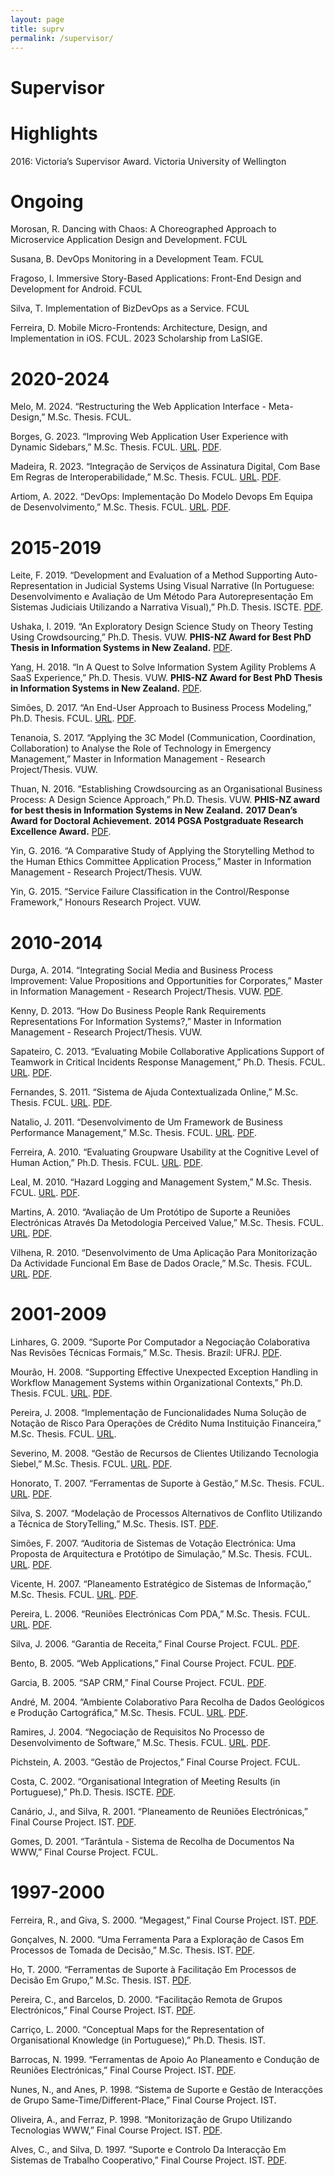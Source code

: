```yaml
---
layout: page
title: suprv
permalink: /supervisor/
---
```


# Supervisor

# Highlights

2016: Victoria’s Supervisor Award. Victoria University of Wellington

# Ongoing

Morosan, R. Dancing with Chaos: A Choreographed Approach to Microservice Application Design and Development. FCUL

Susana, B. DevOps Monitoring in a Development Team. FCUL

Fragoso, I. Immersive Story-Based Applications: Front-End Design and Development for Android. FCUL

Silva, T. Implementation of BizDevOps as a Service. FCUL

Ferreira, D. Mobile Micro-Frontends: Architecture, Design, and Implementation in iOS. FCUL. 2023 Scholarship from LaSIGE.

# 2020-2024

Melo, M.  2024.  “Restructuring the Web Application Interface - Meta-Design,” M.Sc. Thesis.  FCUL.

Borges, G.  2023.  “Improving Web Application User Experience with Dynamic Sidebars,” M.Sc. Thesis.  FCUL.  [URL](http://hdl.handle.net/10451/61473).  [PDF](https://paantunes.github.io/assets/pdf/T41.pdf).

Madeira, R.  2023.  “Integração de Serviços de Assinatura Digital, Com Base Em Regras de Interoperabilidade,” M.Sc. Thesis.  FCUL.  [URL](http://hdl.handle.net/10451/59202).  [PDF](https://paantunes.github.io/assets/pdf/T40.pdf).

Artiom, A.  2022.  “DevOps: Implementação Do Modelo Devops Em Equipa de Desenvolvimento,” M.Sc. Thesis.  FCUL.  [URL](http://hdl.handle.net/10451/56773).  [PDF](https://paantunes.github.io/assets/pdf/T39.pdf).

# 2015-2019

Leite, F.  2019.  “Development and Evaluation of a Method Supporting Auto-Representation in Judicial Systems Using Visual Narrative (In Portuguese: Desenvolvimento e Avaliação de Um Método Para Autorepresentação Em Sistemas Judiciais Utilizando a Narrativa Visual),” Ph.D. Thesis.  ISCTE.  [PDF](https://paantunes.github.io/assets/pdf/T38.pdf).

Ushaka, I.  2019.  “An Exploratory Design Science Study on Theory Testing Using Crowdsourcing,” Ph.D. Thesis.  VUW. **PHIS-NZ Award for Best PhD Thesis in Information Systems in New Zealand.**  [PDF](https://paantunes.github.io/assets/pdf/T37.pdf).

Yang, H.  2018.  “In A Quest to Solve Information System Agility Problems A SaaS Experience,” Ph.D. Thesis.  VUW. **PHIS-NZ Award for Best PhD Thesis in Information Systems in New Zealand.** [PDF](https://paantunes.github.io/assets/pdf/T36.pdf).

Simões, D.  2017.  “An End-User Approach to Business Process Modeling,” Ph.D. Thesis.  FCUL.  [URL](http://hdl.handle.net/10451/28485).  [PDF](https://paantunes.github.io/assets/pdf/T35.pdf).

Tenanoia, S.  2017.  “Applying the 3C Model (Communication, Coordination, Collaboration) to Analyse the Role of Technology in Emergency Management,” Master in Information Management - Research Project/Thesis.  VUW.

Thuan, N.  2016.  “Establishing Crowdsourcing as an Organisational Business Process: A Design Science Approach,” Ph.D. Thesis.  VUW. **PHIS-NZ award for best thesis in Information Systems in New Zealand.** **2017 Dean’s Award for Doctoral Achievement.** **2014 PGSA Postgraduate Research Excellence Award.** [PDF](https://paantunes.github.io/assets/pdf/T34.pdf).

Yin, G.  2016.  “A Comparative Study of Applying the Storytelling Method to the Human Ethics Committee Application Process,” Master in Information Management - Research Project/Thesis.  VUW.

Yin, G.  2015.  “Service Failure Classification in the Control/Response Framework,” Honours Research Project.  VUW.

# 2010-2014

Durga, A.  2014.  “Integrating Social Media and Business Process Improvement: Value Propositions and Opportunities for Corporates,” Master in Information Management - Research Project/Thesis.  VUW.  [PDF](https://paantunes.github.io/assets/pdf/T33.pdf).

Kenny, D.  2013.  “How Do Business People Rank Requirements Representations For Information Systems?,” Master in Information Management - Research Project/Thesis.  VUW.

Sapateiro, C.  2013.  “Evaluating Mobile Collaborative Applications Support of Teamwork in Critical Incidents Response Management,” Ph.D. Thesis.  FCUL.  [URL](https://biblios.ciencias.ulisboa.pt/detalhes/58244).  [PDF](https://paantunes.github.io/assets/pdf/T32.pdf).

Fernandes, S.  2011.  “Sistema de Ajuda Contextualizada Online,” M.Sc. Thesis.  FCUL.  [URL](http://hdl.handle.net/10451/8048).  [PDF](https://paantunes.github.io/assets/pdf/T31.pdf).

Natalio, J.  2011.  “Desenvolvimento de Um Framework de Business Performance Management,” M.Sc. Thesis.  FCUL.  [URL](http://hdl.handle.net/10451/9151).  [PDF](https://paantunes.github.io/assets/pdf/T30.pdf).

Ferreira, A.  2010.  “Evaluating Groupware Usability at the Cognitive Level of Human Action,” Ph.D. Thesis.  FCUL.  [URL](http://hdl.handle.net/10451/2416).  [PDF](https://paantunes.github.io/assets/pdf/T27.pdf).

Leal, M.  2010.  “Hazard Logging and Management System,” M.Sc. Thesis.  FCUL.  [URL](http://hdl.handle.net/10451/5511).  [PDF](https://paantunes.github.io/assets/pdf/T28.pdf).

Martins, A.  2010.  “Avaliação de Um Protótipo de Suporte a Reuniões Electrónicas Através Da Metodologia Perceived Value,” M.Sc. Thesis.  FCUL.  [URL](http://hdl.handle.net/10451/4623).  [PDF](https://paantunes.github.io/assets/pdf/T26.pdf).

Vilhena, R.  2010.  “Desenvolvimento de Uma Aplicação Para Monitorização Da Actividade Funcional Em Base de Dados Oracle,” M.Sc. Thesis.  FCUL.  [URL](http://hdl.handle.net/10451/5490).  [PDF](https://paantunes.github.io/assets/pdf/T25.pdf).

# 2001-2009

Linhares, G.  2009.  “Suporte Por Computador a Negociação Colaborativa Nas Revisões Técnicas Formais,” M.Sc. Thesis.  Brazil: UFRJ.  [PDF](https://paantunes.github.io/assets/pdf/T29.pdf).

Mourão, H.  2008.  “Supporting Effective Unexpected Exception Handling in Workflow Management Systems within Organizational Contexts,” Ph.D. Thesis.  FCUL.  [URL](http://hdl.handle.net/10451/1677).  [PDF](https://paantunes.github.io/assets/pdf/T22.pdf).

Pereira, J.  2008.  “Implementação de Funcionalidades Numa Solução de Notação de Risco Para Operações de Crédito Numa Instituição Financeira,” M.Sc. Thesis.  FCUL.  [URL](http://hdl.handle.net/10451/6212).

Severino, M.  2008.  “Gestão de Recursos de Clientes Utilizando Tecnologia Siebel,” M.Sc. Thesis.  FCUL.  [URL](http://hdl.handle.net/10451/15239).  [PDF](https://paantunes.github.io/assets/pdf/T24.pdf).

Honorato, T.  2007.  “Ferramentas de Suporte à Gestão,” M.Sc. Thesis.  FCUL.  [URL](https://biblios.ciencias.ulisboa.pt/detalhes/58238).  [PDF](https://paantunes.github.io/assets/pdf/T20.pdf).

Silva, S.  2007.  “Modelação de Processos Alternativos de Conflito Utilizando a Técnica de StoryTelling,” M.Sc. Thesis.  IST.  [PDF](https://paantunes.github.io/assets/pdf/T18.pdf).

Simões, F.  2007.  “Auditoria de Sistemas de Votação Electrónica: Uma Proposta de Arquitectura e Protótipo de Simulação,” M.Sc. Thesis.  FCUL.  [URL](https://biblios.ciencias.ulisboa.pt/detalhes/33142).  [PDF](https://paantunes.github.io/assets/pdf/T19.pdf).

Vicente, H.  2007.  “Planeamento Estratégico de Sistemas de Informação,” M.Sc. Thesis.  FCUL.  [URL](https://biblios.ciencias.ulisboa.pt/detalhes/58237).  [PDF](https://paantunes.github.io/assets/pdf/T21.pdf).

Pereira, L.  2006.  “Reuniões Electrónicas Com PDA,” M.Sc. Thesis.  FCUL.  [URL](https://biblios.ciencias.ulisboa.pt/detalhes/58239).  [PDF](https://paantunes.github.io/assets/pdf/T16.pdf).

Silva, J.  2006.  “Garantia de Receita,” Final Course Project.  FCUL.  [PDF](https://paantunes.github.io/assets/pdf/T17.pdf).

Bento, B.  2005.  “Web Applications,” Final Course Project.  FCUL.  [PDF](https://paantunes.github.io/assets/pdf/T15.pdf).

Garcia, B.  2005.  “SAP CRM,” Final Course Project.  FCUL.  [PDF](https://paantunes.github.io/assets/pdf/T14.pdf).

André, M.  2004.  “Ambiente Colaborativo Para Recolha de Dados Geológicos e Produção Cartográfica,” M.Sc. Thesis.  FCUL.  [URL](https://biblios.ciencias.ulisboa.pt/detalhes/58240).  [PDF](https://paantunes.github.io/assets/pdf/T12.pdf).

Ramires, J.  2004.  “Negociação de Requisitos No Processo de Desenvolvimento de Software,” M.Sc. Thesis.  FCUL.  [URL](https://biblios.ciencias.ulisboa.pt/detalhes/33373).  [PDF](https://paantunes.github.io/assets/pdf/T13.pdf).

Pichstein, A.  2003.  “Gestão de Projectos,” Final Course Project.  FCUL.

Costa, C.  2002.  “Organisational Integration of Meeting Results (in Portuguese),” Ph.D. Thesis.  ISCTE.  [PDF](https://paantunes.github.io/assets/pdf/T11.pdf).

Canário, J., and Silva, R.  2001.  “Planeamento de Reuniões Electrónicas,” Final Course Project.  IST.  [PDF](https://paantunes.github.io/assets/pdf/T10.pdf).

Gomes, D.  2001.  “Tarântula - Sistema de Recolha de Documentos Na WWW,” Final Course Project.  FCUL.

# 1997-2000

Ferreira, R., and Giva, S.  2000.  “Megagest,” Final Course Project.  IST.  [PDF](https://paantunes.github.io/assets/pdf/T08.pdf).

Gonçalves, N.  2000.  “Uma Ferramenta Para a Exploração de Casos Em Processos de Tomada de Decisão,” M.Sc. Thesis.  IST.  [PDF](https://paantunes.github.io/assets/pdf/T07.pdf).

Ho, T.  2000.  “Ferramentas de Suporte à Facilitação Em Processos de Decisão Em Grupo,” M.Sc. Thesis.  IST.  [PDF](https://paantunes.github.io/assets/pdf/T06.pdf).

Pereira, C., and Barcelos, D.  2000.  “Facilitação Remota de Grupos Electrónicos,” Final Course Project.  IST.  [PDF](https://paantunes.github.io/assets/pdf/T09.pdf).

Carriço, L.  2000.  “Conceptual Maps for the Representation of Organisational Knowledge (in Portuguese),” Ph.D. Thesis.  IST.

Barrocas, N.  1999.  “Ferramentas de Apoio Ao Planeamento e Condução de Reuniões Electrónicas,” Final Course Project.  IST.  [PDF](https://paantunes.github.io/assets/pdf/T05.pdf).

Nunes, N., and Anes, P.  1998.  “Sistema de Suporte e Gestão de Interacções de Grupo Same-Time/Different-Place,” Final Course Project.  IST.

Oliveira, A., and Ferraz, P.  1998.  “Monitorização de Grupo Utilizando Tecnologias WWW,” Final Course Project.  IST.  [PDF](https://paantunes.github.io/assets/pdf/T03.pdf).

Alves, C., and Silva, D.  1997.  “Suporte e Controlo Da Interacção Em Sistemas de Trabalho Cooperativo,” Final Course Project.  IST.  [PDF](https://paantunes.github.io/assets/pdf/T04.pdf).
